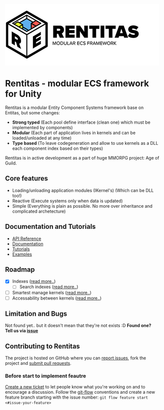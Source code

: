 ![alt text](https://raw.githubusercontent.com/alerdenisov/Rentitas/master/Resources/rentitas-logo200.png "Rentitas Modular ECS framework for Unity")
# Rentitas - modular ECS framework for Unity
Rentitas is a modular Entity Component Systems framework base on Entitas, but some changes:
- **Strong typed** (Each pool define interface (clean one) which must be implemented by components)
- **Modular** (Each part of application lives in kernels and can be loaded/unloaded at any time)
- **Type based** (To leave codegeneration and allow to use kernels as a DLL each component index based on their types)

Rentitas is in active development as a part of huge MMORPG project: Age of Guild.

## Core features
- Loading/unloading application modules (IKernel's) (Which can be DLL too!)
- Reactive (Execute systems only when data is updated)
- Simple (Everything is plain as possible. No more over inheritance and complicated archetecture)

## Documentation and Tutorials
- [API Reference](https://github.com/SmallPlanetUnity/PlanetUnity2/blob/master/Documentation/TableOfContents.md)
- [Documentation](https://github.com/SmallPlanetUnity/PlanetUnity2/blob/master/Documentation/TableOfContents.md)
- [Tutorials](https://github.com/SmallPlanetUnity/PlanetUnity2/blob/master/Documentation/TableOfContents.md)
- [Examples](https://github.com/SmallPlanetUnity/PlanetUnity2/blob/master/Documentation/TableOfContents.md)

## Roadmap
- [x] Indexes ([read more..](https://github.com))
  - [ ] Search indexes ([read more..](https://github.com))
- [ ] Smartest manage kernels ([read more..](https://github.com))
- [ ] Accessability between kernels ([read more..](https://github.com))

## Limitation and Bugs
Not found yet.. but it doesn't mean that they're not exists :D
**Found one? Tell us via [issue](https://github.com/alerdenisov/ReUI/issues/new)**

## Contributing to Rentitas
The project is hosted on GitHub where you can [report issues](https://github.com/alerdenisov/ReUI/issues), fork the project and [submit pull requests](https://github.com/alerdenisov/ReUI/pulls).

### Before start to implement feautre
[Create a new ticket](https://github.com/alerdenisov/ReUI/issues/new) to let people know what you're working on and to encourage a discussion. Follow the [git-flow](https://github.com/nvie/gitflow) conventions and create a new feature branch starting with the issue number: `git flow feature start <#issue-your-feature>`